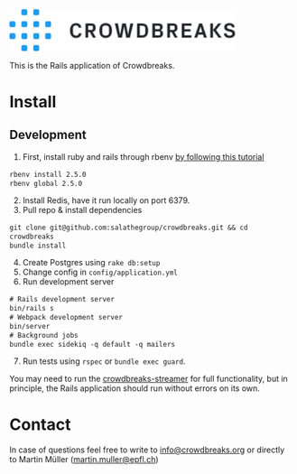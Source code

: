 <img src="app/assets/images/logo-crowdbreaks.svg" alt="Crowdbreaks logo" width="400px"/>

This is the Rails application of Crowdbreaks.


# Install

## Development
1. First, install ruby and rails through rbenv [by following this tutorial](https://www.digitalocean.com/community/tutorials/how-to-install-ruby-on-rails-with-rbenv-on-ubuntu-16-04)
```
rbenv install 2.5.0
rbenv global 2.5.0
```
2. Install Redis, have it run locally on port 6379. 
3. Pull repo & install dependencies
```
git clone git@github.com:salathegroup/crowdbreaks.git && cd crowdbreaks
bundle install
```
4. Create Postgres using `rake db:setup`
5. Change config in `config/application.yml`
6. Run development server
```
# Rails development server
bin/rails s
# Webpack development server
bin/server
# Background jobs
bundle exec sidekiq -q default -q mailers 
```
7. Run tests using `rspec` or `bundle exec guard`.

You may need to run the [crowdbreaks-streamer](https://github.com/crowdbreaks/crowdbreaks-streamer) for full functionality, but in principle, the Rails application should run without errors on its own.


# Contact
In case of questions feel free to write to info@crowdbreaks.org or directly to Martin Müller (martin.muller@epfl.ch)

